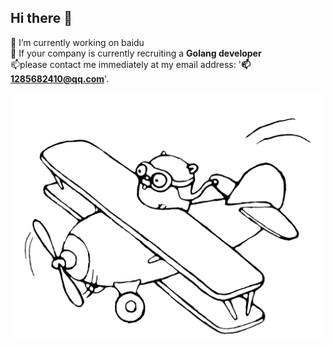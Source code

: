 ## Hi there 👋
🤔 I’m currently working on baidu<br>
👯 If your company is currently recruiting a **Golang developer**<br>📫please contact me immediately at my email address: '**📫1285682410@qq.com**'.<br> 

<p align="center">
  <img src="header.jpg" width="500"/>
</p>
<!--
**cheny-alf/cheny-alf** is a ✨ _special_ ✨ repository because its `README.md` (this file) appears on your GitHub profile.

Here are some ideas to get you started:

- 🔭 I’m currently working on ...
- 🌱 I’m currently learning ...
- 👯 I’m looking to collaborate on ...
- 🤔 I’m looking for help with ...
- 💬 Ask me about ...
- 📫 How to reach me: ...
- 😄 Pronouns: ...
- ⚡ Fun fact: ...
-->
